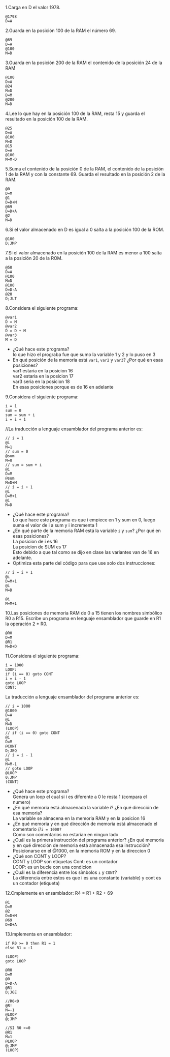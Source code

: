 1.Carga en D el valor 1978.
```
@1798
D=A
```
2.Guarda en la posición 100 de la RAM el número 69.
```
@69
D=A
@100
M=D
```
3.Guarda en la posición 200 de la RAM el contenido de la posición 24 de la RAM
```
@100
D=A
@24
M=D
D=M
@200
M=D
```
4.Lee lo que hay en la posición 100 de la RAM, resta 15 y guarda el resultado en la posición 100 de la RAM.
```
@25
D=A
@100
M=D
@15
D=A
@100
M=M-D
```
5.Suma el contenido de la posición 0 de la RAM, el contenido de la posición 1 de la RAM y con la constante 69. Guarda el resultado en la posición 2 de la RAM.
```
@0
D=M
@1
D=D+M
@69
D=D+A
@2
M=D
```
6.Si el valor almacenado en D es igual a 0 salta a la posición 100 de la ROM.
```
@100
D;JMP
```
7.Si el valor almacenado en la posición 100 de la RAM es menor a 100 salta a la posición 20 de la ROM.
```
@50
D=A
@100
M=D
@100
D=D-A
@20
D;JLT
```
8.Considera el siguiente programa:
```
@var1
D = M
@var2
D = D + M
@var3
M = D
```
* ¿Qué hace este programa?  
lo que hizo el prograba fue que sumo la variable 1 y 2 y lo puso en 3  
* En qué posición de la memoria está `var1`, `var2` y `var3`? ¿Por qué en esas posiciones?  
var1 estaria en la posicion 16  
var2 estaria en la posicion 17  
var3 seria en la posicion 18  
En esas posiciones porque es de 16 en adelante

9.Considera el siguiente programa:
```
i = 1
sum = 0
sum = sum + i
i = i + 1
```
//La traducción a lenguaje ensamblador del programa anterior es:
```
// i = 1
@i
M=1
// sum = 0
@sum
M=0
// sum = sum + i
@i
D=M
@sum
M=D+M
// i = i + 1
@i
D=M+1
@i
M=D
```
* ¿Qué hace este programa?  
Lo que hace este programa es que i empiece en 1 y sum en 0, luego suma el valor de i a sum y i incrementa 1  
* ¿En qué parte de la memoria RAM está la variable `i` y `sum`? ¿Por qué en esas posiciones?  
La posicion de i es 16  
La posicion de SUM es 17  
Esto debido a que tal como se dijo en clase las variantes van de 16 en adelante.
* Optimiza esta parte del código para que use solo dos instrucciones:
```
// i = i + 1
@i
D=M+1
@i
M=D
```
```
@i
M=M+1
```
10.Las posiciones de memoria RAM de 0 a 15 tienen los nombres simbólico R0 a R15. Escribe un programa en lenguaje ensamblador que guarde en R1 la operación 2 * R0.
```
@R0
D=M
@R1
M=D+D
```
11.Considera el siguiente programa:
```
i = 1000
LOOP:
if (i == 0) goto CONT
i = i - 1
goto LOOP
CONT:
```
La traducción a lenguaje ensamblador del programa anterior es:
```
// i = 1000
@1000
D=A
@i
M=D
(LOOP)
// if (i == 0) goto CONT
@i
D=M
@CONT
D;JEQ
// i = i - 1
@i
M=M-1
// goto LOOP
@LOOP
0;JMP
(CONT)
```
* ¿Qué hace este programa?  
Genera un loop el cual si i es diferente a 0 le resta 1 (compara el numero)  
* ¿En qué memoria está almacenada la variable i? ¿En qué dirección de esa memoria?  
La  variable se almacena en la memoria RAM y en la posicion 16
* ¿En qué memoria y en qué dirección de memoria está almacenado el comentario //`i = 1000?`  
Como son comentarios no estarian en ningun lado
* ¿Cuál es la primera instrucción del programa anterior? ¿En qué memoria y en qué dirección de memoria está almacenada esa instrucción?  
Posicionarse en el @1000, en la memoria ROM y en la direccion 0  
* ¿Qué son CONT y LOOP?  
CONT y LOOP son etiquetas 
Cont: es un contador  
LOOP: es un bucle con una condicion  
* ¿Cuál es la diferencia entre los símbolos `i` y `CONT`?  
La diferencia entre estos es que i es una constante (variable) y cont es un contador (etiqueta)

12.Cmplemente en ensamblador:
R4 = R1 + R2 + 69  
```
@1
D=M
@2
D=D+M
@69
D=D+A
```
13.Implementa en ensamblador:
```
if R0 >= 0 then R1 = 1
else R1 = –1

(LOOP)
goto LOOP
```
```
@R0
D=M
@0
D=D-A
@R1
D;JGE

//R0<0
@R!
M=-1
@LOOP
@;JMP

//SI R0 >=0
@R1
M=1
@LOOP
@;JMP
(LOOP)
```
